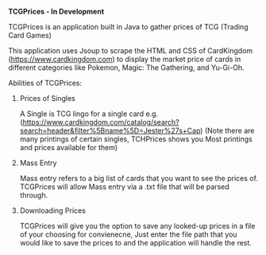 **TCGPrices - In Development** 

TCGPrices is an application built in Java to gather prices of TCG (Trading Card Games)

This application uses Jsoup to scrape the HTML and CSS of CardKingdom (https://www.cardkingdom.com) to display
the market price of cards in different categories like Pokemon, Magic: The Gathering, and Yu-Gi-Oh.

Abilities of TCGPrices:

1) Prices of Singles

   A Single is TCG lingo for a single card
   e.g.(https://www.cardkingdom.com/catalog/search?search=header&filter%5Bname%5D=Jester%27s+Cap)
   (Note there are many printings of certain singles, TCHPrices shows you Most printings and prices available for them)

2) Mass Entry

   Mass entry refers to a big list of cards that you want to see the prices of. TCGPrices will allow Mass entry via
   a .txt file that will be parsed through.


3) Downloading Prices

      TCGPrices will give you the option to save any looked-up prices in a file of your choosing for convienecne, Just enter
      the file path that you would like to save the prices to and the application will handle the rest.


  



  
